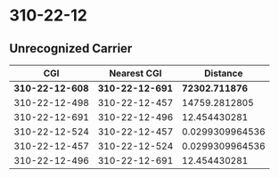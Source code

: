 # 310-22-12
## Unrecognized Carrier


| CGI | Nearest CGI | Distance |
|-----|-------------|----------|
| **310-22-12-608** | **310-22-12-691** | **72302.711876** |
| 310-22-12-498 | 310-22-12-457 | 14759.2812805 |
| 310-22-12-691 | 310-22-12-496 | 12.454430281 |
| 310-22-12-524 | 310-22-12-457 | 0.0299309964536 |
| 310-22-12-457 | 310-22-12-524 | 0.0299309964536 |
| 310-22-12-496 | 310-22-12-691 | 12.454430281 |

